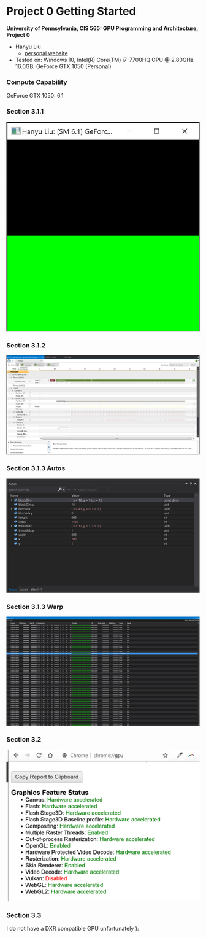 Project 0 Getting Started
====================

**University of Pennsylvania, CIS 565: GPU Programming and Architecture, Project 0**

* Hanyu Liu
  * [personal website](http://liuhanyu.net/) 
* Tested on: Windows 10, Intel(R) Core(TM) i7-7700HQ CPU @ 2.80GHz 16.0GB, GeForce GTX 1050 (Personal)

### Compute Capability

GeForce GTX 1050: 6.1

### Section 3.1.1
![](images/3.1.1.png)

### Section 3.1.2
![](images/3.1.2.png)

### Section 3.1.3 Autos
![](images/3.1.3_autos.png)

### Section 3.1.3 Warp
![](images/3.1.3_warp.png)

### Section 3.2
![](images/3.2.png)

### Section 3.3
I do not have a DXR compatible GPU unfortunately ):




